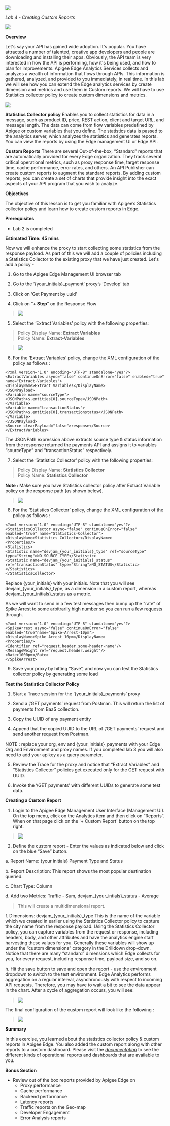 ![](./media/image14.png)

*Lab 4 - Creating Custom Reports*

![](./media/image16.png)

**Overview**

Let's say your API has gained wide adoption. It's popular. You have
attracted a number of talented, creative app developers and people are
downloading and installing their apps. Obviously, the API team is very
interested in how the API is performing, how it's being used, and how to
plan for improvements. Apigee Edge Analytics Services collects and
analyzes a wealth of information that flows through APIs. This
information is gathered, analyzed, and provided to you immediately, in
real time. In this lab we will see how you can extend the Edge analytics
services by create dimension and metrics and use them in Custom reports.
We will have to use Statistics collector policy to create custom
dimensions and metrics.

![](./media/image15.png)

**Statistics Collector policy**
Enables you to collect statistics for data in a message, such as
product ID, price, REST action, client and target URL, and message
length. The data can come from flow variables predefined by Apigee or
custom variables that you define. The statistics data is passed to the
analytics server, which analyzes the statistics and generates reports.
You can view the reports by using the Edge management UI or Edge API.

**Custom Reports**
There are several Out-of-the-box, “Standard” reports that are
automatically provided for every Edge organization. They track several
critical operational metrics, such as proxy response time, target
response time, cache performance, error rates, and others. An API
Publisher can create custom reports to augment the standard reports. By
adding custom reports, you can create a set of charts that provide
insight into the exact aspects of your API program that you wish to
analyze.


**Objectives**

The objective of this lesson is to get you familiar with Apigee’s
Statistics collector policy and learn how to create custom reports in
Edge.

**Prerequisites**

- Lab 2 is completed

**Estimated Time: 45 mins**

Now we will enhance the proxy to start collecting some statistics from
the response payload. As part of this we will add a couple of policies
including a Statistics Collector to the existing proxy that we have just
created. Let's add a policy **-**

1.  Go to the Apigee Edge Management UI browser tab

2.  Go to the ‘{your_initials}\_payment’ proxy’s ‘Develop’ tab

3.  Click on ‘Get Payment by uuid’

4.  Click on “**+ Step**” on the Response Flow

  > ![](./media/image21.png)

5.  Select the ‘Extract Variables’ policy with the following properties:

  > Policy Display Name: **Extract Variables**<br/>
  > Policy Name: **Extract-Variables**

  > ![](./media/image27.png)

6.  For the ‘Extract Variables’ policy, change the XML configuration of
    the policy as follows :

  ```
  <?xml version="1.0" encoding="UTF-8" standalone="yes"?>
  <ExtractVariables async="false" continueOnError="false" enabled="true" name="Extract-Variables">
  <DisplayName>Extract Variables</DisplayName>
  <JSONPayload>
  <Variable name="sourceType">
  <JSONPath>$.entities[0].sourceType</JSONPath>
  </Variable>
  <Variable name="transactionStatus">
  <JSONPath>$.entities[0].transactionstatus</JSONPath>
  </Variable>
  </JSONPayload>
  <Source clearPayload="false">response</Source>
  </ExtractVariables>
  ```


  The JSONPath expression above extracts source type & status information from
  the response returned the payments API and assigns it to variables
  “sourceType” and “transactionStatus” respectively.

7.  Select the ‘Statistics Collector’ policy with the following
    properties:

  > Policy Display Name: **Statistics Collector**<br/>
  > Policy Name: **Statistics Collector**

  **Note :** Make sure you have Statistics collector policy after
Extract Variable policy on the response path (as shown below).

  > ![](./media/report-policies.png)

8.  For the ‘Statistics Collector’ policy, change the XML configuration
    of the policy as follows :

  ```
  <?xml version="1.0" encoding="UTF-8" standalone="yes"?>
  <StatisticsCollector async="false" continueOnError="false" enabled="true" name="Statistics-Collector">
  <DisplayName>Statistics Collector</DisplayName>
  <Properties/>
  <Statistics>
  <Statistic name="devjam_{your_initials}_type" ref="sourceType" type="String">NO_SOURCE_TYPE</Statistic>
  <Statistic name="devjam_{your_initials}_status" ref="transactionStatus" type="String">NO_STATUS</Statistic>
  </Statistics>
  </StatisticsCollector>
  ```

  Replace {your\_initials} with your initials. Note that you will see devjam\_{your\_initials}\_type, as a dimension in a
custom report, whereas devjam_\{your\_initials}\_status as a
metric.

  As we will want to send in a few test messages then bump up the “rate” of Spike Arrest to some arbitrarily high number so
you can run a few requests through.

  ```
  <?xml version="1.0" encoding="UTF-8" standalone="yes"?>
  <SpikeArrest async="false" continueOnError="false" enabled="true"name="Spike-Arrest-10pm">
  <DisplayName>Spike Arrest 10pm</DisplayName>
  <Properties/>
  <Identifier ref="request.header.some-header-name"/>
  <MessageWeight ref="request.header.weight"/>
  <Rate>1000pm</Rate>
  </SpikeArrest>
  ```
9. Save your proxy by hitting “Save”, and now you can test the Statistics collector policy by generating some load

**Test the Statistics Collector Policy**

1.  Start a Trace session for the ‘{your_initials}_payments’ proxy

2.  Send a ‘/GET payments’ request from Postman. This will return the list
    of payments from BaaS collection.

3.  Copy the UUID of any payment entity

4.  Append that the copied UUID to the URL of ‘/GET payments’ request and
    send another request from Postman. 

  NOTE : replace your org, env and {your_initials}_payments with
  your Edge Org and Environment and proxy names. If you completed lab 3 you will also need to add your apikey as a query parameter.

5.  Review the Trace for the proxy and notice that “Extract Variables”
    and “Statistics Collector” policies get executed only for the GET
    request with UUID.

6.  Invoke the ‘/GET payments’ with different UUIDs to generate some test data.

**Creating a Custom Report**

1.  Login to the Apigee Edge Management User Interface (Management UI).
    On the top menu, click on the Analytics item and then click
    on “Reports”. When on that page click on the '+ Custom Report'
    button on the top right.

  > ![](./media/image13.png)

2.  Define the custom report - Enter the values as indicated below and
    click on the blue “Save” button.

  a.  Report Name: {your initials} Payment Type and Status

  b.  Report Description: This report shows the most popular destination queried.

  c.  Chart Type: Column

  d.  Add two Metrics: Traffic - Sum, devjam_{your_intials}_status - Average

  > This will create a multidimensional report.

  f.  Dimensions: devjam_{your_initials}_type
    This is the name of the variable which we created in earlier using
    the Statistics Collector policy to capture the city name from the
    response payload. Using the Statistics Collector policy, you can
    capture variables from the request or response, including headers,
    body, and other attributes and have the analytics engine start
    harvesting these values for you. Generally these variables will
    show up under the “custom dimensions” category in the
    Drilldown drop-down. Notice that there are many “standard”
    dimensions which Edge collects for you, for every request,
    including response time, payload size, and so on.

  h.  Hit the save button to save and open the report - use the environment dropdown to switch to the test environment. Edge Analytics performs aggregation on a regular interval, asynchronously with respect to incoming API requests. Therefore, you may have to wait a bit to see the data appear in the chart. After a cycle of aggregation occurs, you will see:

  > ![](./media/image19.png)

  The final configuration of the custom report will look like the
following :

  > ![](./media/report-metrics.png)

**Summary**

In this exercise, you learned about the statistics collector policy &
custom reports in Apigee Edge. You also added the custom report along
with other reports to a custom dashboard. Please visit the
[*documentation*](http://apigee.com/docs/api-services/content/analytics-dashboards)
to see the different kinds of operational reports and dashboards that
are available to you.

**Bonus Section**

-   Review out of the box reports provided by Apigee Edge on
    -   Proxy performance
    -   Cache performance
    -   Backend performance
    -   Latency reports
    -   Traffic reports on the Geo-map
    -   Developer Engagement
    -   Error Analysis reports
